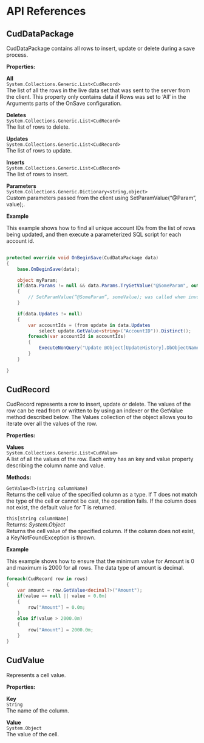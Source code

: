
# API References

## CudDataPackage

CudDataPackage contains all rows to insert, update or delete during a save process.  

**Properties:**

**All**  
`System.Collections.Generic.List<CudRecord>`  
The list of all the rows in the live data set that was sent to the server from the client. This property only contains data if Rows was set to ‘All’ in the Arguments parts of the OnSave configuration. 

**Deletes**  
`System.Collections.Generic.List<CudRecord>`  
The list of rows to delete.  

**Updates**  
`System.Collections.Generic.List<CudRecord>`  
The list of rows to update. 

**Inserts**  
`System.Collections.Generic.List<CudRecord>`  
The list of rows to insert. 

**Parameters**  
`System.Collections.Generic.Dictionary<string,object>`  
Custom parameters passed from the client using SetParamValue(“@Param”, value);. 


**Example**

This example shows how to find all unique account IDs from the list of rows being updated, and then execute a parameterized SQL script for each account id. 
```csharp
 
protected override void OnBeginSave(CudDataPackage data)
{
    base.OnBeginSave(data);    

    object myParam;
    if(data.Params != null && data.Params.TryGetValue("@SomeParam", out myParam) == true)
    {
        // SetParamValue(“@SomeParam”, someValue); was called when invoking save from the client
    }

    if(data.Updates != null)
    {
        var accountIds = (from update in data.Updates
            select update.GetValue<string>("AccountID")).Distinct();
        foreach(var accountId in accountIds)
        {
            ExecuteNonQuery("Update @Object[UpdateHistory].DbObjectName SET LastChanged = GETDATE() WHERE AccountID = @AccountID", new QueryParam[]{ new QueryParam("@AccountID", accountId) }, true);
        }        
    }
    
}
```

## CudRecord	

CudRecord represents a row to insert, update or delete. The values of the row can be read from or written to by using an indexer or the GetValue method described below. The Values collection of the object allows you to iterate over all the values of the row.



**Properties:**

**Values**  
`System.Collections.Generic.List<CudValue>`  
A list of all the values of the row. Each entry has an key and value property describing the column name and value.



**Methods:**

`GetValue<T>(string columnName)`     
Returns the cell value of the specified column as a type. If T does not match the type of the cell or cannot be cast, the operation fails. If the column does not exist, the default value for T is returned.

`this[string columnName]`  
Returns: *System.Object*  
Returns the cell value of the specified column. If the column does not exist, a KeyNotFoundException is thrown.


**Example**

This example shows how to ensure that the minimum value for Amount is 0 and maximum is 2000 for all rows. The data type of amount is decimal. 

```csharp
foreach(CudRecord row in rows)
{
    var amount = row.GetValue<decimal?>("Amount");
    if(value == null || value < 0.0m)
    {
        row["Amount"] = 0.0m;
    }     
    else if(value > 2000.0m)
    {
        row["Amount"] = 2000.0m;
    }   
}
```

## CudValue

Represents a cell value.

**Properties:**

**Key**  
`String`  
The name of the column.

**Value**  
`System.Object`  
The value of the cell.


